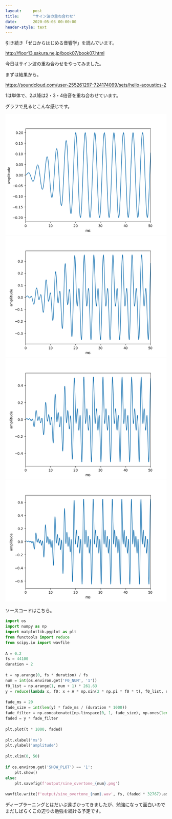 ```yaml
---
layout:     post
title:      "サイン波の重ね合わせ"
date:       2020-05-03 00:00:00
header-style: text
---
```

引き続き「ゼロからはじめる音響学」を読んでいます。

<http://floor13.sakura.ne.jp/book07/book07.html>

今日はサイン波の重ね合わせをやってみました。

まずは結果から。

<https://soundcloud.com/user-255261297-724174099/sets/hello-acoustics-2>

1は単体で、2以降は2・3・4倍音を重ね合わせています。

グラフで見るとこんな感じです。

![](/img/in-post/20200503220608.png)
![](/img/in-post/20200503220612.png)
![](/img/in-post/20200503220615.png)
![](/img/in-post/20200503220618.png)

ソースコードはこちら。

```python
import os
import numpy as np
import matplotlib.pyplot as plt
from functools import reduce
from scipy.io import wavfile

A = 0.2
fs = 44100
duration = 2

t = np.arange(0, fs * duration) / fs
num = int(os.environ.get('F0_NUM', '1'))
f0_list = np.arange(1, num + 1) * 261.63
y = reduce(lambda x, f0: x + A * np.sin(2 * np.pi * f0 * t), f0_list, np.zeros_like(t))

fade_ms = 20
fade_size = int(len(y) * fade_ms / (duration * 1000))
fade_filter = np.concatenate([np.linspace(0, 1, fade_size), np.ones(len(y) - fade_size * 2), np.linspace(1, 0, fade_size)])
faded = y * fade_filter

plt.plot(t * 1000, faded)

plt.xlabel('ms')
plt.ylabel('amplitude')

plt.xlim(0, 50)

if os.environ.get('SHOW_PLOT') == '1':
    plt.show()
else:
    plt.savefig(f'output/sine_overtone_{num}.png')

wavfile.write(f'output/sine_overtone_{num}.wav', fs, (faded * 32767).astype(np.int16))
```

ディープラーニングとはだいぶ遠ざかってきましたが、勉強になって面白いのでまだしばらくこの辺りの勉強を続ける予定です。

